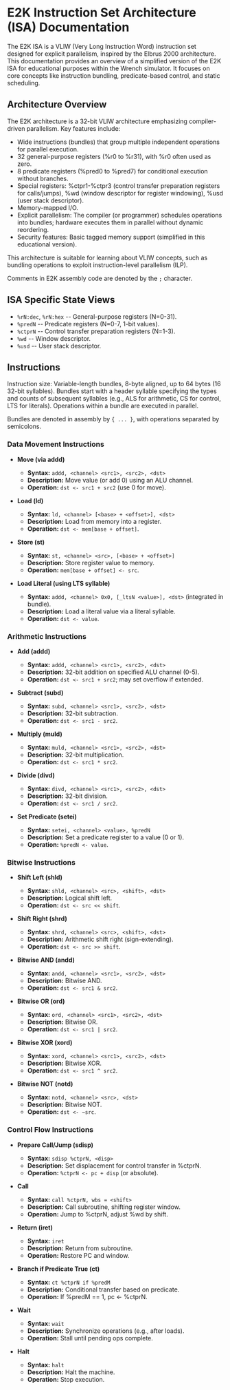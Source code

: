 # E2K Instruction Set Architecture (ISA) Documentation

The E2K ISA is a VLIW (Very Long Instruction Word) instruction set designed for explicit parallelism, inspired by the Elbrus 2000 architecture. This documentation provides an overview of a simplified version of the E2K ISA for educational purposes within the Wrench simulator. It focuses on core concepts like instruction bundling, predicate-based control, and static scheduling.

## Architecture Overview

The E2K architecture is a 32-bit VLIW architecture emphasizing compiler-driven parallelism. Key features include:

- Wide instructions (bundles) that group multiple independent operations for parallel execution.
- 32 general-purpose registers (%r0 to %r31), with %r0 often used as zero.
- 8 predicate registers (%pred0 to %pred7) for conditional execution without branches.
- Special registers: %ctpr1-%ctpr3 (control transfer preparation registers for calls/jumps), %wd (window descriptor for register windowing), %usd (user stack descriptor).
- Memory-mapped I/O.
- Explicit parallelism: The compiler (or programmer) schedules operations into bundles; hardware executes them in parallel without dynamic reordering.
- Security features: Basic tagged memory support (simplified in this educational version).

This architecture is suitable for learning about VLIW concepts, such as bundling operations to exploit instruction-level parallelism (ILP).

Comments in E2K assembly code are denoted by the `;` character.

## ISA Specific State Views

- `%rN:dec`, `%rN:hex` -- General-purpose registers (N=0-31).
- `%predN` -- Predicate registers (N=0-7, 1-bit values).
- `%ctprN` -- Control transfer preparation registers (N=1-3).
- `%wd` -- Window descriptor.
- `%usd` -- User stack descriptor.

## Instructions

Instruction size: Variable-length bundles, 8-byte aligned, up to 64 bytes (16 32-bit syllables). Bundles start with a header syllable specifying the types and counts of subsequent syllables (e.g., ALS for arithmetic, CS for control, LTS for literals). Operations within a bundle are executed in parallel.

Bundles are denoted in assembly by `{ ... }`, with operations separated by semicolons.

### Data Movement Instructions

- **Move (via addd)**
    - **Syntax:** `addd, <channel> <src1>, <src2>, <dst>`
    - **Description:** Move value (or add 0) using an ALU channel.
    - **Operation:** `dst <- src1 + src2` (use 0 for move).

- **Load (ld)**
    - **Syntax:** `ld, <channel> [<base> + <offset>], <dst>`
    - **Description:** Load from memory into a register.
    - **Operation:** `dst <- mem[base + offset]`.

- **Store (st)**
    - **Syntax:** `st, <channel> <src>, [<base> + <offset>]`
    - **Description:** Store register value to memory.
    - **Operation:** `mem[base + offset] <- src`.

- **Load Literal (using LTS syllable)**
    - **Syntax:** `addd, <channel> 0x0, [_ltsN <value>], <dst>` (integrated in bundle).
    - **Description:** Load a literal value via a literal syllable.
    - **Operation:** `dst <- value`.

### Arithmetic Instructions

- **Add (addd)**
    - **Syntax:** `addd, <channel> <src1>, <src2>, <dst>`
    - **Description:** 32-bit addition on specified ALU channel (0-5).
    - **Operation:** `dst <- src1 + src2`; may set overflow if extended.

- **Subtract (subd)**
    - **Syntax:** `subd, <channel> <src1>, <src2>, <dst>`
    - **Description:** 32-bit subtraction.
    - **Operation:** `dst <- src1 - src2`.

- **Multiply (muld)**
    - **Syntax:** `muld, <channel> <src1>, <src2>, <dst>`
    - **Description:** 32-bit multiplication.
    - **Operation:** `dst <- src1 * src2`.

- **Divide (divd)**
    - **Syntax:** `divd, <channel> <src1>, <src2>, <dst>`
    - **Description:** 32-bit division.
    - **Operation:** `dst <- src1 / src2`.

- **Set Predicate (setei)**
    - **Syntax:** `setei, <channel> <value>, %predN`
    - **Description:** Set a predicate register to a value (0 or 1).
    - **Operation:** `%predN <- value`.

### Bitwise Instructions

- **Shift Left (shld)**
    - **Syntax:** `shld, <channel> <src>, <shift>, <dst>`
    - **Description:** Logical shift left.
    - **Operation:** `dst <- src << shift`.

- **Shift Right (shrd)**
    - **Syntax:** `shrd, <channel> <src>, <shift>, <dst>`
    - **Description:** Arithmetic shift right (sign-extending).
    - **Operation:** `dst <- src >> shift`.

- **Bitwise AND (andd)**
    - **Syntax:** `andd, <channel> <src1>, <src2>, <dst>`
    - **Description:** Bitwise AND.
    - **Operation:** `dst <- src1 & src2`.

- **Bitwise OR (ord)**
    - **Syntax:** `ord, <channel> <src1>, <src2>, <dst>`
    - **Description:** Bitwise OR.
    - **Operation:** `dst <- src1 | src2`.

- **Bitwise XOR (xord)**
    - **Syntax:** `xord, <channel> <src1>, <src2>, <dst>`
    - **Description:** Bitwise XOR.
    - **Operation:** `dst <- src1 ^ src2`.

- **Bitwise NOT (notd)**
    - **Syntax:** `notd, <channel> <src>, <dst>`
    - **Description:** Bitwise NOT.
    - **Operation:** `dst <- ~src`.

### Control Flow Instructions

- **Prepare Call/Jump (sdisp)**
    - **Syntax:** `sdisp %ctprN, <disp>`
    - **Description:** Set displacement for control transfer in %ctprN.
    - **Operation:** `%ctprN <- pc + disp` (or absolute).

- **Call**
    - **Syntax:** `call %ctprN, wbs = <shift>`
    - **Description:** Call subroutine, shifting register window.
    - **Operation:** Jump to %ctprN, adjust %wd by shift.

- **Return (iret)**
    - **Syntax:** `iret`
    - **Description:** Return from subroutine.
    - **Operation:** Restore PC and window.

- **Branch if Predicate True (ct)**
    - **Syntax:** `ct %ctprN if %predM`
    - **Description:** Conditional transfer based on predicate.
    - **Operation:** If %predM == 1, pc <- %ctprN.

- **Wait**
    - **Syntax:** `wait`
    - **Description:** Synchronize operations (e.g., after loads).
    - **Operation:** Stall until pending ops complete.

- **Halt**
    - **Syntax:** `halt`
    - **Description:** Halt the machine.
    - **Operation:** Stop execution.
